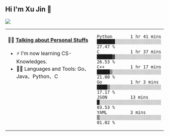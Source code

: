 
## Hi I'm Xu Jin 👋
![](https://komarev.com/ghpvc/?username=jiayouxujin&color=brightgreen&label=PROFILE+VIEWS)



<table align="center">
<tr>
<td valign="top" width="60%">

#### 🏋️‍♀️ <a href="https://github.com/jiayouxujin" target="_blank">Talking about Personal Stuffs</a>
<!-- recent_releases starts -->

- ⚡  I'm now learning CS-Knowledges.  
- 🏊‍♂️ Languages and Tools: Go、Java、Python、C
<!-- recent_releases ends -->
</td>
<td>
 
<!--START_SECTION:waka-->

```text
Python       1 hr 41 mins    ███████░░░░░░░░░░░░░░░░░░   27.47 %
C            1 hr 37 mins    ██████▓░░░░░░░░░░░░░░░░░░   26.53 %
C++          1 hr 17 mins    █████▒░░░░░░░░░░░░░░░░░░░   21.00 %
Go           1 hr 3 mins     ████▒░░░░░░░░░░░░░░░░░░░░   17.17 %
JSON         13 mins         █░░░░░░░░░░░░░░░░░░░░░░░░   03.53 %
YAML         3 mins          ▒░░░░░░░░░░░░░░░░░░░░░░░░   01.02 %
```

<!--END_SECTION:waka-->
 
</td>
</tr>
</table>





